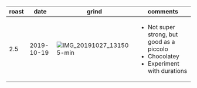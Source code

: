 | roast | date       | grind | comments |
|-------|------------|-------|----------
| 2.5   | 2019-10-19 | ![IMG_20191027_131505-min](https://user-images.githubusercontent.com/2862029/67627821-14547780-f8c0-11e9-964e-44e4f77d691f.jpg) | <ul><li>Not super strong, but good as a piccolo</li><li>Chocolatey</li><li>Experiment with durations</li></ul>
